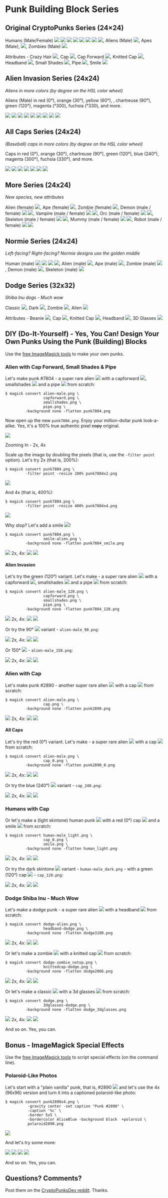 # Punk Building Block Series



## Original CryptoPunks Series (24×24)

Humans (Male/Female)
![](original/human-male_lighter.png)
![](original/human-male_light.png)
![](original/human-male_dark.png)
![](original/human-male_darker.png)
![](original/human-female_lighter.png)
![](original/human-female_light.png)
![](original/human-female_dark.png)
![](original/human-female_darker.png),
Aliens (Male)
![](original/alien-male.png),
Apes (Male),
![](original/ape-male.png),
Zombies (Male)
![](original/zombie-male.png).


Attributes - Crazy Hair ![](original/crazyhair.png),
Cap ![](original/cap.png),
Cap Forward ![](original/capforward.png),
Knitted Cap ![](original/knittedcap.png),
Headband ![](original/headband.png),
Small Shades ![](original/smallshades.png),
Pipe ![](original/pipe.png),
Smile ![](original/smile.png)


<!-- note:
       double check/todo: some attribute need a variant for females (width less by one or such)
       e.g. shades and others!!!!
-->



## Alien Invasion Series (24x24)

_Aliens in more colors (by degree on the HSL color wheel)_

Aliens (Male) in red (0°), orange (30°),  yellow (60°),
, chartreuse (90°), green (120°), magenta (°300), fuchsia (°330), and more.

![](alien-invasion/alien-male_0.png)
![](alien-invasion/alien-male_30.png)
![](alien-invasion/alien-male_60.png)
![](alien-invasion/alien-male_90.png)
![](alien-invasion/alien-male_120.png)
![](alien-invasion/alien-male_150.png)
![](alien-invasion/alien-male_180.png)
![](alien-invasion/alien-male_300.png)
![](alien-invasion/alien-male_330.png)



## All Caps Series (24x24)

_(Baseball) caps in more colors (by degree on the HSL color wheel)_

Caps in red (0°), orange (30°),
chartreuse (90°),
green (120°),
blue (240°),
magenta (300°),
fuchsia (330°), and more.

![](all-caps/cap_0.png)
![](all-caps/cap_30.png)
![](all-caps/cap_90.png)
![](all-caps/cap_120.png)
![](all-caps/cap_240.png)
![](all-caps/cap_300.png)
![](all-caps/cap_330.png)



## More Series (24x24)

_New species, new attributes_

Alien (female) ![](more/more_alien-female.png),
Ape (female) ![](more/more_ape-female.png),
Zombie (female) ![](more/more_zombie-female.png),
Demon (male / female) ![](more/more_demon-male.png) ![](more/more_demon-female.png),
Vampire (male / female) ![](more/more_vampire-male.png) ![](more/more_vampire-female.png),
Orc (male / female) ![](more/more_orc-male.png) ![](more/more_orc-female.png),
Skeleton (male / female) ![](more/more_skeleton-male.png) ![](more/more_skeleton-female.png),
Mummy (male / female) ![](more/more_mummy-male.png) ![](more/more_mummy-female.png),
Robot (male / female) ![](more/more_robot-male.png) ![](more/more_robot-female.png)



## Normie Series (24x24)

_Left-facing? Right-facing? Normie designs use the golden middle_

Human (male) ![](normies/normie_human-male_lighter.png) ![](normies/normie_human-male_light.png) ![](normies/normie_human-male_dark.png) ![](normies/normie_human-male_darker.png),
Alien (male) ![](normies/normie_alien-male.png),
Ape (male) ![](normies/normie_ape-male.png),
Zombie (male) ![](normies/normie_zombie-male.png),
Demon (male) ![](normies/normie_demon-male.png),
Skeleton (male) ![](normies/normie_skeleton-male.png)



## Dodge Series (32x32)

_Shiba Inu dogs - Much wow_

Classic ![](dodge/dodge.png),
Dark ![](dodge/dodge-dark.png),
Zombie ![](dodge/dodge-zombie.png),
Alien ![](dodge/dodge-alien.png)



Attributes -
Beanie ![](dodge/beanie-dodge.png),
Cap  ![](dodge/cap-dodge.png),
Knitted Cap ![](dodge/knittedcap-dodge.png),
Headband ![](dodge/headband-dodge.png),
3D Glasses ![](dodge/3dglasses-dodge.png)





##  DIY (Do-It-Yourself) - Yes, You Can! Design Your Own Punks Using the Punk (Building) Blocks

Use the [free ImageMagick tools](https://imagemagick.org)
to make your own punks.


### Alien with Cap Forward, Small Shades & Pipe

Let's make punk #7804 - a super rare alien
![](original/alien-male.png)
with a capforward
![](original/capforward.png),
smallshades
![](original/smallshades.png)
and a pipe
![](original/pipe.png)
from scratch:

```
$ magick convert alien-male.png \
                 capforward.png \
                 smallshades.png \
                 pipe.png \
         -background none -flatten punk7804.png
```

<!--
$ magick convert alien-male.png capforward.png smallshades.png pipe.png -background none -flatten punk7804.png
-->

Now open up the new `punk7804.png`. Enjoy your million-dollar punk look-a-alike. Yes, it's
a 100% true authentic pixel ~~copy~~ original.

![](i/punk7804.png)



Zooming In - 2x, 4x


Scale up the image by doubling the pixels (that is, use the `-filter point` option).
Let's try 2x (that is, 200%):

```
$ magick convert punk7804.png \
         -filter point -resize 200% punk7804x2.png
```

<!--
$ magick convert punk7804.png -filter point -resize 200% punk7804x2.png
 -->

![](i/punk7804x2.png)

And 4x (that is, 400%):

```
$ magick convert punk7804.png \
         -filter point -resize 400% punk7804x4.png
```

![](i/punk7804x4.png)

<!--
$ magick convert punk7804.png -filter point -resize 400% punk7804x4.png
 -->


Why stop? Let's add a smile ![](misc/smile-alien.png)!

```
$ magick convert punk7804.png \
                 smile-alien.png \
         -background none -flatten punk7804_smile.png
```

<!--
$ magick convert punk7804.png smile-alien.png  -background none -flatten punk7804_smile.png
-->

![](i/punk7804_smile.png)   2x, 4x:
![](i/punk7804_smilex2.png)
![](i/punk7804_smilex4.png)





#### Alien Invasion

Let's try the green (120°) variant.
Let's make - a super rare alien
![](alien-invasion/alien-male_120.png)
with a capforward
![](original/capforward.png),
smallshades
![](original/smallshades.png)
and a pipe
![](original/pipe.png)
from scratch:

```
$ magick convert alien-male_120.png \
                 capforward.png \
                 smallshades.png \
                 pipe.png \
         -background none -flatten punk7804_120.png
```

<!--
$ magick convert alien-male_120.png capforward.png smallshades.png pipe.png -background none -flatten punk7804_120.png

$ magick convert punk7804_120.png -filter point -resize 200% punk7804_120x2.png

$ magick convert punk7804_120.png -filter point -resize 400% punk7804_120x4.png
-->

![](i/punk7804_120.png)   2x, 4x:
![](i/punk7804_120x2.png)
![](i/punk7804_120x4.png)

Or try the 90° ![](alien-invasion/alien-male_90.png) variant - `alien-male_90.png`:

![](i/punk7804_90.png)   2x, 4x:
![](i/punk7804_90x2.png)
![](i/punk7804_90x4.png)

Or 150° ![](alien-invasion/alien-male_150.png) - `alien-male_150.png`:

![](i/punk7804_150.png)   2x, 4x:
![](i/punk7804_150x2.png)
![](i/punk7804_150x4.png)




### Alien with Cap

Let's make punk #2890 - another super rare alien
![](original/alien-male.png)
with a cap
![](original/cap.png)
from scratch:

```
$ magick convert alien-male.png \
                 cap.png \
         -background none -flatten punk2890.png
```

<!--
$ magick convert alien-male.png cap.png -background none -flatten punk2890.png
-->


![](i/punk2890.png)   2x, 4x:
![](i/punk2890x2.png)
![](i/punk2890x4.png)



#### All Caps

Let's try the red (0°) variant.
Let's make - a super rare alien
![](alien-invasion/alien-male.png)
with a cap
![](all-caps/cap_0.png)
from scratch:

```
$ magick convert alien-male.png \
                 cap_0.png \
         -background none -flatten punk2890_0.png
```

<!--
$ magick convert alien-male.png cap_0.png -background none -flatten punk2890_0.png

$ magick convert punk2890_0.png -filter point -resize 200% punk2890_0x2.png

$ magick convert punk2890_0.png -filter point -resize 400% punk2890_0x4.png
-->

![](i/punk2890_0.png)   2x, 4x:
![](i/punk2890_0x2.png)
![](i/punk2890_0x4.png)


Or try the blue (240°) ![](all-caps/cap_240.png) variant - `cap_240.png`:

![](i/punk2890_240.png)   2x, 4x:
![](i/punk2890_240x2.png)
![](i/punk2890_240x4.png)



### Humans with Cap

Or let's make a (light skintone) human punk
![](original/human-male_light.png)
with a red (0°) cap
![](all-caps/cap_0.png)
and a smile
![](original/smile.png)
from scratch:


```
$ magick convert human-male_light.png \
                 cap_0.png \
                 smile.png \
         -background none -flatten human_light.png
```

<!--
$ magick convert human-male_light.png cap_0.png smile.png -background none -flatten human_light.png

$ magick convert human_light.png -filter point -resize 200% human_lightx2.png
-->

![](i/human_light.png)   2x, 4x:
![](i/human_lightx2.png)
![](i/human_lightx4.png)


Or try the dark skintone ![](original/human-male_dark.png) variant - `human-male_dark.png` -
with a green (120°) cap ![](all-caps/cap_120.png)  - `cap_120.png`:


<!--
$ magick convert human-male_dark.png cap_120.png smile.png -background none -flatten human_dark.png
-->


![](i/human_dark.png)   2x, 4x:
![](i/human_darkx2.png)
![](i/human_darkx4.png)


### Dodge Shiba Inu - Much Wow

Let's make a dodge punk  - a super rare alien
![](dodge/dodge-alien.png)
with a headband
![](dodge/headband-dodge.png)
from scratch:

```
$ magick convert dodge-alien.png \
                 headband-dodge.png \
         -background none -flatten dodge3100.png
```

<!--
 $ magick convert dodge-alien.png headband-dodge.png -background none -flatten dodge3100.png

 $ magick convert dodge3100.png -filter point -resize 200% dodge3100x2.png
  -->

![](i/dodge3100.png) 2x, 4x:
![](i/dodge3100x2.png)
![](i/dodge3100x4.png)


Or let's make a zombie
![](dodge/dodge-zombie-notop.png)
with a knitted cap
![](dodge/knittedcap-dodge.png)
from scratch:


```
$ magick convert dodge-zombie_notop.png \
                 knittedcap-dodge.png \
         -background none -flatten dodge2066.png
```

<!--
 $ magick convert dodge-zombie_notop.png knittedcap-dodge.png -background none -flatten dodge2066.png

 $ magick convert dodge2066.png -filter point -resize 200% dodge2066x2.png
  -->

![](i/dodge2066.png) 2x, 4x:
![](i/dodge2066x2.png)
![](i/dodge2066x4.png)



Or let's make a classic
![](dodge/dodge.png)
with a 3d glasses
![](dodge/3dglasses-dodge.png)
from scratch:


```
$ magick convert dodge.png \
                 3dglasses-dodge.png \
         -background none -flatten dodge_3dglasses.png
```

<!--
 $ magick convert dodge.png 3dglasses-dodge.png -background none -flatten dodge_3dglasses.png

 $ magick convert dodge_3dglasses.png -filter point -resize 200% dodge_3dglassesx2.png
  -->


![](i/dodge_3dglasses.png) 2x, 4x:
![](i/dodge_3dglassesx2.png)
![](i/dodge_3dglassesx4.png)



And so on. Yes, you can.





## Bonus - ImageMagick Special Effects

Use the [free ImageMagick tools](https://imagemagick.org)
to script special effects (on the command line).


### Polaroid-Like Photos

Let's start with a "plain vanilla" punk, that is, #2890 ![](i/punk2890.png) and
let's use the 4x (96x96) version
and turn it into a captioned polaroid-like photo:

```
$ magick convert punk2890x4.png \
          -gravity center -set caption "Punk #2890" \
          -caption '%c' \
          -border 5x5 \
          -bordercolor AliceBlue -background black  +polaroid \
          polaroid2890.png
```

![](i/polaroid2890.png)


And let's try some more:

![](i/polaroid7804.png)
![](i/polaroid_human_light.png)
![](i/polaroid_human_dark.png)
![](i/polaroid_dodge.png)



And so on. Yes, you can.





## Questions? Comments?

Post them on the [CryptoPunksDev reddit](https://old.reddit.com/r/CryptoPunksDev). Thanks.
